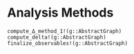 # Analysis Methods

```@docs
compute_Δ_method_1!(g::AbstractGraph)
compute_delta!(g::AbstractGraph)
finalize_observables!(g::AbstractGraph)
```
